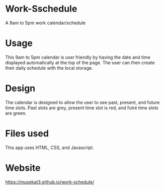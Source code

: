 # Work-Sschedule
A 9am to 5pm work calendar/schedule 

# Usage 
This 9am to 5pm calendar is user friendly by having the date and time displayed automatically at the top of the page. The user can then create their daily schedule with the local storage. 

# Design
The calendar is designed to allow the user to see past, present, and future time slots. Past slots are grey, present time slot is red, and futre time slots are green. 

# Files used 
This app uses HTML, CSS, and Javascript.

# Website 
https://musekat3.github.io/work-schedule/